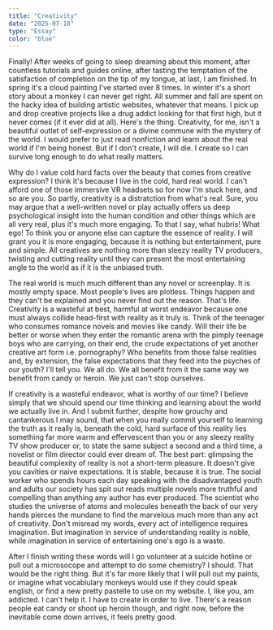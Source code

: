 ```yaml
---
title: "Creativity"
date: "2025-07-18"
type: "Essay"
color: "blue"
---
```

Finally! After weeks of going to sleep dreaming about this moment, after countless tutorials and guides online, after tasting the temptation of the satisfaction of completion on the tip of my tongue, at last, I am finished. In spring it's a cloud painting I've started over 8 times. In winter it's a short story about a monkey I can never get right. All summer and fall are spent on the hacky idea of building artistic websites, whatever that means. I pick up and drop creative projects like a drug addict looking for that first high, but it never comes (if it ever did at all). Here's the thing. Creativity, for me, isn't a beautiful outlet of self-expression or a divine commune with the mystery of the world. I would prefer to just read nonfiction and learn about the real world if I'm being honest. But if I don't create, I will die. I create so I can survive long enough to do what really matters. 

Why do I value cold hard facts over the beauty that comes from creative expression? I think it's because I live in the cold, hard real world. I can't afford one of those immersive VR headsets so for now I'm stuck here, and so are you. So partly, creativity is a distratction from what's real. Sure, you may argue that a well-written novel or play actually offers us deep psychological insight into the human condition and other things which are all very real, plus it's much more engaging. To that I say, what hubris! What ego! To think you or anyone else can capture the essence of reality. I will grant you it is more engaging, because it is nothing but entertainment, pure and simple. All creatives are nothing more than sleezy reality TV producers, twisting and cutting reality until they can present the most entertaining angle to the world as if it is the unbiased truth. 

The real world is much much different than any novel or screenplay. It is mostly empty space. Most people's lives are plotless. Things happen and they can't be explained and you never find out the reason. That's life. Creativity is a wasteful at best, harmful at worst endeavor because one must always collide head-first with reality as it truly is. Think of the teenager who consumes romance novels and movies like candy. Will their life be better or worse when they enter the romantic arena with the pimply teenage boys who are carrying, on their end, the crude expectations of yet another creative art form i.e. pornography? Who benefits from those false realities and, by extension, the false expectations that they feed into the psyches of our youth? I'll tell you. We all do. We all benefit from it the same way we benefit from candy or heroin. We just can't stop ourselves.

If creativity is a wasteful endeavor, what is worthy of our time? I believe simply that we should spend our time thinking and learning about the world we actually live in. And I submit further, despite how grouchy and cantankerous I may sound, that when you really commit yourself to learning the truth as it really is, beneath the cold, hard surface of this reality lies something far more warm and effervescent than you or any sleezy reality TV show producer or, to state the same subject a second and a third time, a novelist or film director could ever dream of. The best part: glimpsing the beautiful complexity of reality is not a short-term pleasure. It doesn't give you cavities or naive expectations. It is stable, because it is true. The social worker who spends hours each day speaking with the disadvantaged youth and adults our society has spit out reads multiple novels more truthful and compelling than anything any author has ever produced. The scientist who studies the universe of atoms and molecules beneath the back of our very hands pierces the mundane to find the marvelous much more than any act of creativity. Don't misread my words, every act of intelligence requires imagination. But imagination in service of understanding reality is noble, while imagination in service of entertaining one's ego is a waste.

After I finish writing these words will I go volunteer at a suicide hotline or pull out a microsocope and attempt to do some chemistry? I should. That would be the right thing. But it's far more likely that I will pull out my paints, or imagine what vocablulary monkeys would use if they could speak english, or find a new pretty pastelle to use on my website. I, like you, am addicted. I can't help it. I have to create in order to live. There's a reason people eat candy or shoot up heroin though, and right now, before the inevitable come down arrives, it feels pretty good. 